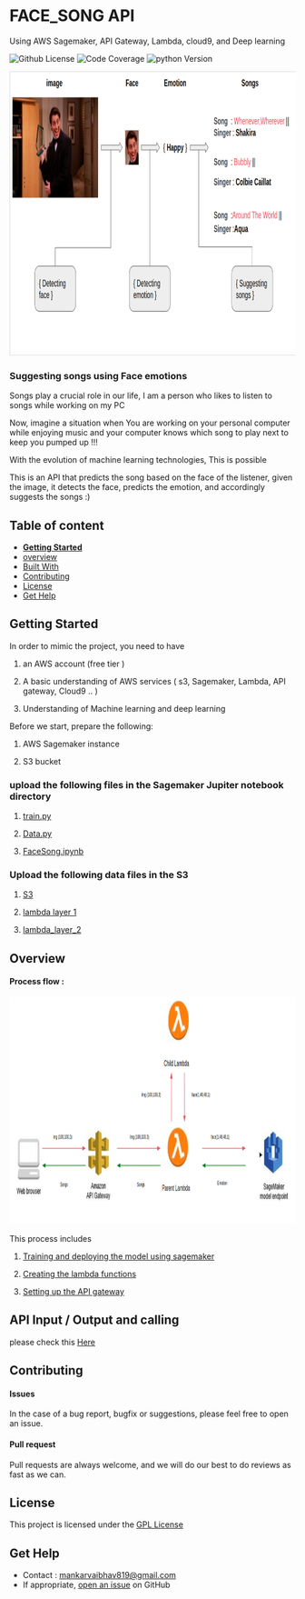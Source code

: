 # FACE_SONG API  
Using AWS Sagemaker, API Gateway, Lambda, cloud9, and Deep learning 

![Github License](https://img.shields.io/badge/License-GPLv3-blue.svg)
![Code Coverage](https://img.shields.io/badge/coverage-80%25-green)
![python Version](https://img.shields.io/pypi/pyversions/Flask)


<img src="https://github.com/mankar1257/FACE_SONG_API/blob/main/Images/Image1.png" alt="drawing" width="850" height ="500"/>


### Suggesting songs using Face emotions 

Songs play a crucial  role in our life,  I am a person who likes to listen to songs while working on my PC 

Now, imagine a situation when You are working on your personal computer while enjoying music and your computer knows which song to play next to keep you pumped up !!!

With the evolution of machine learning technologies, This is possible 

This is an API that predicts the song based on the face of the listener, given the image, it detects the face, predicts the emotion, and accordingly suggests the songs :)

## Table of content

- [**Getting Started**](#getting-started)
- [overview ](#overview)
- [Built With](#built-with)
- [Contributing](#contributing)
- [License](#license)
- [Get Help](#get-help)


## Getting Started 

In order to mimic the project, you need to have 

  1. an AWS account (free tier ) 
  
  2. A basic understanding of AWS services ( s3, Sagemaker, Lambda, API gateway, Cloud9 .. )
  
  3. Understanding of Machine learning and deep learning 

Before we start, prepare the following: 

1. AWS Sagemaker instance 

2. S3 bucket  


### upload the following files in the Sagemaker Jupiter notebook directory 

  1. [train.py](https://github.com/mankar1257/FACE_SONG_API/blob/main/Sagemaker/train.py)
  
  2. [Data.py](https://github.com/mankar1257/FACE_SONG_API/blob/main/Sagemaker/Data.py)
  
  3. [FaceSong.ipynb](https://github.com/mankar1257/FACE_SONG_API/blob/main/Sagemaker/FaceSong.ipynb)
  
  
### Upload the following data files in the S3 
   1. [S3](https://github.com/mankar1257/FACE_SONG_API/tree/main/S3)
   
   2. [lambda layer 1](https://github.com/mankar1257/FACE_SONG_API/tree/main/Lambda/Child_lambda/Lambda_layer)
   
   3. [lambda_layer_2](https://github.com/mankar1257/FACE_SONG_API/tree/main/Lambda/Parent_lambda/Lambda_Layer)
   
   
   
## Overview 


#### Process flow :

<img src="https://github.com/mankar1257/FACE_SONG_API/blob/main/Images/Image2.png" alt="drawing" width="750" height ="400"/>


This process includes 

1. [Training and deploying the model using sagemaker](https://github.com/mankar1257/FACE_SONG_API/blob/main/Sagemaker/FaceSong.ipynb)

2. [Creating the lambda functions](https://github.com/mankar1257/FACE_SONG_API/tree/main/Lambda)

3. [Setting up the API gateway](https://aws.amazon.com/blogs/machine-learning/call-an-amazon-sagemaker-model-endpoint-using-amazon-api-gateway-and-aws-lambda/)


## API Input / Output and calling 


please check this 
[Here](https://github.com/mankar1257/FACE_SONG_API/blob/main/Caller.ipynb)

## Contributing


#### Issues
In the case of a bug report, bugfix or suggestions, please feel free to open an issue.

#### Pull request
Pull requests are always welcome, and we will do our best to do reviews as fast as we can.


## License

This project is licensed under the [GPL License](https://github.com/mankar1257/FACE_SONG_API/blob/main/LICENSE)


## Get Help
- Contact : mankarvaibhav819@gmail.com 
- If appropriate, [open an issue](https://github.com/mankar1257/FACE_SONG_API/issues) on GitHub

